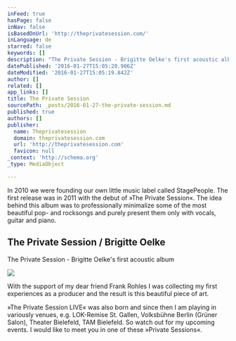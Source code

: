 ```yaml
---
inFeed: true
hasPage: false
inNav: false
isBasedOnUrl: 'http://theprivatesession.com/'
inLanguage: de
starred: false
keywords: []
description: "The Private Session - Brigitte Oelke's first acoustic album"
datePublished: '2016-01-27T15:05:20.906Z'
dateModified: '2016-01-27T15:05:19.842Z'
author: []
related: []
app_links: []
title: The Private Session
sourcePath: _posts/2016-01-27-the-private-session.md
published: true
authors: []
publisher:
  name: Theprivatesession
  domain: theprivatesession.com
  url: 'http://theprivatesession.com'
  favicon: null
_context: 'http://schema.org'
_type: MediaObject

---
```

In 2010 we were founding our own little music label called StagePeople. The first release was in 2011 with the debut of »The Private Session«. The idea behind this album was to professionally minimalize some of the most beautiful pop- and rocksongs and purely present them only with vocals, guitar and piano. 

<article style=""><h1>The Private Session / Brigitte Oelke</h1><p>The Private Session - Brigitte Oelke's first acoustic album</p><img src="http://theprivatesession.com/files/stacks_image_924.jpg" /></article>

With the support of my dear friend Frank Rohles I was collecting my first experiences as a producer and the result is this beautiful piece of art.

»The Private Session LIVE« was also born and since then I am playing in variously venues, e.g. LOK-Remise St. Gallen, Volksbühne Berlin (Grüner Salon), Theater Bielefeld, TAM Bielefeld. So watch out for my upcoming events. I would like to meet you in one of these »Private Sessions«.